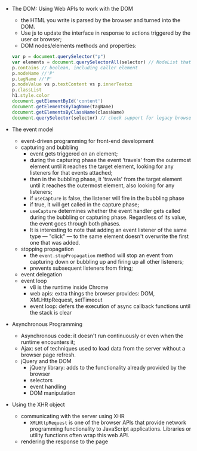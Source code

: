 - The DOM: Using Web APIs to work with the DOM
  - the HTML you write is parsed by the browser and turned into the DOM.
  - Use js to update the interface in response to actions triggered by the user or browser;
  - DOM nodes/elements methods and properties:
  ```js
  var p = document.querySelector("p")
  var elements = document.querySelectorAll(selector) // NodeList that we can converto to array
  p.contains // boolean, including caller element
  p.nodeName //'P'
  p.tagName //'P'
  p.nodeValue vs p.textContent vs p.innerTextxx
  p.classList
  h1.style.color
  document.getElementById('content')
  document.getElementsByTagName(tagName)
  document.getElementsByClassName(className)
  document.querySelector(selector) // check support for legacy browsers
  ```

- The event model
  - event-driven programming for front-end development
  - capturing and bubbling
    - event gets triggered on an element;
    - during the capturing phase the event 'travels' from the outermost element until it reaches the target element, looking for any listeners for that events attached;
    -  then in the bubbling phase, it 'travels' from the target element until it reaches the outermost element, also looking for any listeners;
    - if `useCapture` is false, the listener will fire in the bubbling phase
    - if true, it will get called in the capture phase;
    - `useCapture` determines whether the event handler gets called during the bubbling or capturing phase. Regardless of its value, the event goes through both phases.
    - It is interesting to note that adding an event listener of the same type — "click" — to the same element doesn't overwrite the first one that was added.
  - stopping propagation
    - the `event.stopPropagation` method will stop an event from capturing down or bubbling up and firing up all other listeners;
    - prevents subsequent listeners from firing;
  - event delegation
  - event loop
    - v8 is the runtime inside Chrome
    - web apis: extra things the browser provides: DOM, XMLHttpRequest, setTimeout
    - event loop: defers the execution of async callback functions until the stack is clear
- Asynchronous Programming
  - Asynchronous code: it doesn't run continuously or even when the runtime encounters it;
  - Ajax: set of techniques used to load data from the server without a browser page refresh.
  - jQuery and the DOM
    - jQuery library: adds to the functionality already provided by the browser
    - selectors
    - event handling
    - DOM manipulation
- Using the XHR object
  - communicating with the server using XHR
    - `XMLHttpRequest` is one of the browser APIs that provide network programming functionality to JavaScript applications. Libraries or utility functions often wrap this web API.
  - rendering the response to the page

